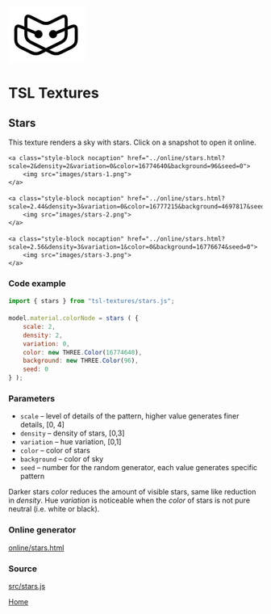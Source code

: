 <img class="logo" src="../assets/logo/logo.png">


# TSL Textures


## Stars
This texture renders a sky with stars. Click on a snapshot
to open it online.

<p class="gallery">

	<a class="style-block nocaption" href="../online/stars.html?scale=2&density=2&variation=0&color=16774640&background=96&seed=0">
		<img src="images/stars-1.png">
	</a>

	<a class="style-block nocaption" href="../online/stars.html?scale=2.44&density=3&variation=0&color=16777215&background=4697817&seed=0">
		<img src="images/stars-2.png">
	</a>

	<a class="style-block nocaption" href="../online/stars.html?scale=2.56&density=3&variation=1&color=0&background=16776674&seed=0">
		<img src="images/stars-3.png">
	</a>

</p>


### Code example

```js
import { stars } from "tsl-textures/stars.js";

model.material.colorNode = stars ( {
	scale: 2,
	density: 2,
	variation: 0,
	color: new THREE.Color(16774640),
	background: new THREE.Color(96),
	seed: 0
} );
```


### Parameters

* `scale` &ndash; level of details of the pattern, higher value generates finer details, [0, 4]
* `density` &ndash; density of stars, [0,3]
* `variation` &ndash; hue variation, [0,1]
* `color` &ndash; color of stars
* `background` &ndash; color of sky
* `seed` &ndash; number for the random generator, each value generates specific pattern

Darker stars *color* reduces the amount of visible stars, same like reduction
in *density*. Hue *variation* is noticeable when the *color* of stars is not
pure neutral (i.e. white or black).


### Online generator

[online/stars.html](../online/stars.html)


### Source

[src/stars.js](https://github.com/boytchev/tsl-textures/blob/main/src/stars.js)

		
<div class="footnote">
	<a href="../">Home</a>
</div>